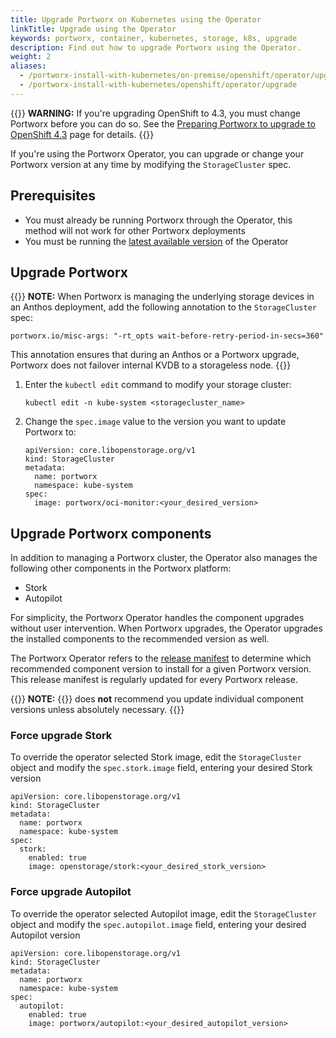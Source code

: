 ```yaml
---
title: Upgrade Portworx on Kubernetes using the Operator
linkTitle: Upgrade using the Operator
keywords: portworx, container, kubernetes, storage, k8s, upgrade
description: Find out how to upgrade Portworx using the Operator.
weight: 2
aliases:
  - /portworx-install-with-kubernetes/on-premise/openshift/operator/upgrade/
  - /portworx-install-with-kubernetes/openshift/operator/upgrade
---
```


{{<info>}}
**WARNING:** If you're upgrading OpenShift to 4.3, you must change Portworx before you can do so. See the [Preparing Portworx to upgrade to OpenShift 4.3](/portworx-install-with-kubernetes/openshift/operator/openshift-upgrade) page for details.
{{</info>}}

If you're using the Portworx Operator, you can upgrade or change your Portworx version at any time by modifying the `StorageCluster` spec.

## Prerequisites

* You must already be running Portworx through the Operator, this method will not work for other Portworx deployments
* You must be running the [latest available version](https://github.com/libopenstorage/operator/releases) of the Operator

## Upgrade Portworx

{{<info>}}
  **NOTE:** When Portworx is managing the underlying storage devices in an Anthos deployment, add the following annotation to the `StorageCluster` spec:

  ```text
  portworx.io/misc-args: "-rt_opts wait-before-retry-period-in-secs=360"
  ```

  This annotation ensures that during an Anthos or a Portworx upgrade, Portworx does not failover internal KVDB to a storageless node. 
{{</info>}}

1. Enter the `kubectl edit` command to modify your storage cluster:

      ```text
      kubectl edit -n kube-system <storagecluster_name>
      ```

2. Change the `spec.image` value to the version you want to update Portworx to:

      ```text
      apiVersion: core.libopenstorage.org/v1
      kind: StorageCluster
      metadata:
        name: portworx
        namespace: kube-system
      spec:
        image: portworx/oci-monitor:<your_desired_version>
      ```

## Upgrade Portworx components

In addition to managing a Portworx cluster, the Operator also manages the following other components in the Portworx platform:

- Stork
- Autopilot

For simplicity, the Portworx Operator handles the component upgrades without user intervention. When Portworx upgrades, the Operator upgrades the installed components to the recommended version as well.

The Portworx Operator refers to the [release manifest](https://install.portworx.com/version) to determine which recommended component version to install for a given Portworx version. This release manifest is regularly updated for
every Portworx release.

{{<info>}}
**NOTE:** {{<companyName>}} does __not__ recommend you update individual component versions unless absolutely necessary.
{{</info>}}

### Force upgrade Stork

To override the operator selected Stork image, edit the `StorageCluster` object and
modify the `spec.stork.image` field, entering your desired Stork version

```text
apiVersion: core.libopenstorage.org/v1
kind: StorageCluster
metadata:
  name: portworx
  namespace: kube-system
spec:
  stork:
    enabled: true
    image: openstorage/stork:<your_desired_stork_version>
```

### Force upgrade Autopilot

To override the operator selected Autopilot image, edit the `StorageCluster` object and
modify the `spec.autopilot.image` field, entering your desired Autopilot version

```text
apiVersion: core.libopenstorage.org/v1
kind: StorageCluster
metadata:
  name: portworx
  namespace: kube-system
spec:
  autopilot:
    enabled: true
    image: portworx/autopilot:<your_desired_autopilot_version>
```
